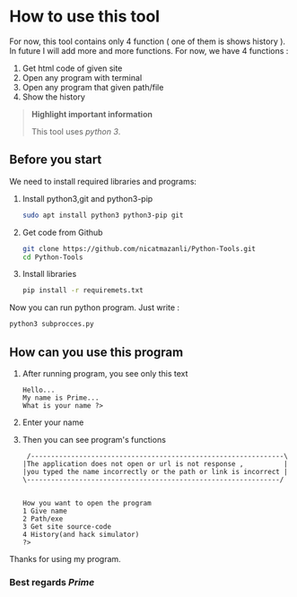 # How to use this tool

For now, this tool contains only 4 function ( one of them is shows history ). In future I will add 
more and more functions. For now, we have 4 functions : 
1. Get html code of given site
2. Open any program with terminal
3. Open any program that given path/file
4. Show the history

> **Highlight important information**
>
> This tool uses *python 3*. 
>

## Before you start

We need to install required libraries and programs:
1. Install python3,git and python3-pip 
   ```bash
   sudo apt install python3 python3-pip git
   ```
2. Get code from Github 
   ```bash
   git clone https://github.com/nicatmazanli/Python-Tools.git
   cd Python-Tools
   ```
3. Install libraries 
   ```Bash 
   pip install -r requiremets.txt 
   ```
Now you can run python program. Just write :
```bash 
python3 subprocces.py
```

## How can you use this program


1. After running program, you see only this text

   ```text
   Hello...
   My name is Prime...
   What is your name ?>
   ```

2. Enter your name

3. Then you can see program's functions
   ```text
    /---------------------------------------------------------------\
   |The application does not open or url is not response ,          |
   |you typed the name incorrectly or the path or link is incorrect |
   \---------------------------------------------------------------/
   
   
   How you want to open the program
   1 Give name
   2 Path/exe
   3 Get site source-code
   4 History(and hack simulator)
   ?>
   ```

Thanks for using my program. 

### Best regards *Prime*
